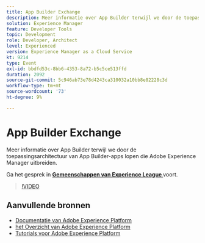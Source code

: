 ```yaml
---
title: App Builder Exchange
description: Meer informatie over App Builder terwijl we door de toepassingsarchitectuur van App Builder-apps lopen die Adobe Experience Manager uitbreiden.
solution: Experience Manager
feature: Developer Tools
topic: Development
role: Developer, Architect
level: Experienced
version: Experience Manager as a Cloud Service
kt: 9214
type: Event
exl-id: bbdfd53c-8bb6-4353-8a72-b5c5ce513ffd
duration: 2092
source-git-commit: 5c946ab73e78d4243ca310032a10bb8e82228c3d
workflow-type: tm+mt
source-wordcount: '73'
ht-degree: 9%

---
```


# App Builder Exchange

Meer informatie over App Builder terwijl we door de toepassingsarchitectuur van App Builder-apps lopen die Adobe Experience Manager uitbreiden.

Ga het gesprek in **[Gemeenschappen van Experience League ](https://adobe.ly/3uragoI)** voort.

>[!VIDEO](https://video.tv.adobe.com/v/337709/?quality=12&learn=on&hidetitle=true)

## Aanvullende bronnen

- [ Documentatie van Adobe Experience Platform ](https://experienceleague.adobe.com/docs/experience-platform.html)
- [ het Overzicht van Adobe Experience Platform ](https://experienceleague.adobe.com/docs/experience-platform/landing/home.html)
- [Tutorials voor Adobe Experience Platform](https://experienceleague.adobe.com/docs/platform-learn/tutorials/overview.html?lang=nl)
